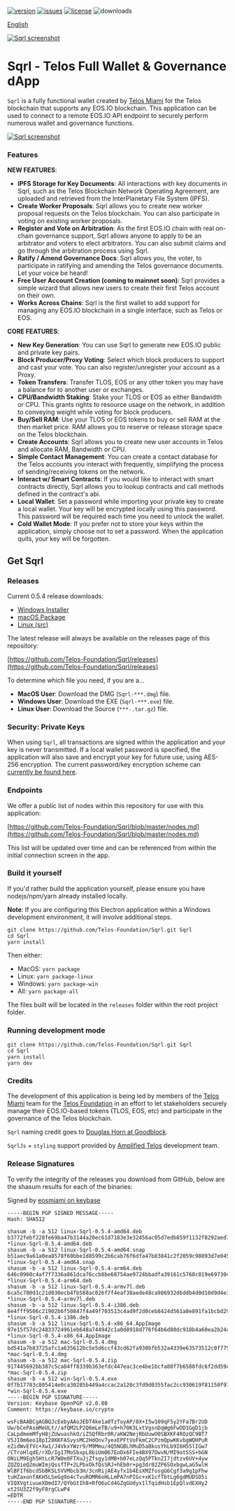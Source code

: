 [![version](https://img.shields.io/github/release/Telos-Foundation/Sqrl/all.svg)](https://github.com/Telos-Foundation/Sqrl/releases)
[![issues](https://img.shields.io/github/issues/Telos-Foundation/Sqrl.svg)](https://github.com/Telos-Foundation/Sqrl/issues)
[![license](https://img.shields.io/badge/license-MIT-blue.svg)](https://raw.githubusercontent.com/Telos-Foundation/Sqrl/master/LICENSE)
![downloads](https://img.shields.io/github/downloads/Telos-Foundation/Sqrl/total.svg)

[English](https://github.com/Telos-Foundation/Sqrl/blob/master/README.md)

[![Sqrl screenshot](https://raw.githubusercontent.com/Telos-Foundation/Sqrl/master/app/renderer/assets/images/sqrl.png)](https://raw.githubusercontent.com/Telos-Foundation/Sqrl/master/app/renderer/assets/images/sqrl.png)

# Sqrl - Telos Full Wallet & Governance dApp

`Sqrl` is a fully functional wallet created by [Telos Miami](https://eos.miami/) for the Telos blockchain that supports any EOS.IO blockchain. This application can be used to connect to a remote EOS.IO API endpoint to securely perform numerous wallet and governance functions.

[![Sqrl screenshot](https://raw.githubusercontent.com/Telos-Foundation/Sqrl/master/Sqrl.png)](https://raw.githubusercontent.com/Telos-Foundation/Sqrl/master/Sqrl.png)

### Features

**NEW FEATURES**:
- **IPFS Storage for Key Documents**: All interactions with key documents in Sqrl, such as the Telos Blockchain Network Operating Agreement, are uploaded and retrieved from the InterPlanetary File System (IPFS).
- **Create Worker Proposals**: Sqrl allows you to create new worker proposal requests on the Telos blockchain. You can also participate in voting on existing worker proposals.
- **Register and Vote on Arbitration**: As the first EOS.IO chain with real on-chain governance support, Sqrl allows anyone to apply to be an arbitrator and voters to elect arbitrators. You can also submit claims and go through the arbitration process using Sqrl.
- **Ratify / Amend Governance Docs**: Sqrl allows you, the voter, to participate in ratifying and amending the Telos governance documents. Let your voice be heard!
- **Free User Account Creation (coming to mainnet soon)**: Sqrl provides a simple wizard that allows new users to create their first Telos account on their own.
- **Works Across Chains**: Sqrl is the first wallet to add support for managing any EOS.IO blockchain in a single interface, such as Telos or EOS.

**CORE FEATURES**:
- **New Key Generation**: You can use Sqrl to generate new EOS.IO public and private key pairs.
- **Block Producer/Proxy Voting**: Select which block producers to support and cast your vote. You can also register/unregister your account as a Proxy.
- **Token Transfers**: Transfer TLOS, EOS or any other token you may have a balance for to another user or exchanges.
- **CPU/Bandwidth Staking**: Stake your TLOS or EOS as either Bandwidth or CPU. This grants rights to resource usage on the network, in addition to conveying weight while voting for block producers.
- **Buy/Sell RAM**: Use your TLOS or EOS tokens to buy or sell RAM at the then market price. RAM allows you to reserve or release storage space on the Telos blockchain.
- **Create Accounts**: Sqrl allows you to create new user accounts in Telos and allocate RAM, Bandwidth or CPU.
- **Simple Contact Management**: You can create a contact database for the Telos accounts you interact with frequently, simplifying the process of sending/receiving tokens on the network.
- **Interact w/ Smart Contracts**: If you would like to interact with smart contracts directly, Sqrl allows you to lookup contracts and call methods defined in the contract's abi.
- **Local Wallet**: Set a password while importing your private key to create a local wallet. Your key will be encrypted locally using this password. This password will be required each time you need to unlock the wallet.
- **Cold Wallet Mode**: If you prefer not to store your keys within the application, simply choose not to set a password. When the application quits, your key will be forgotten.

## Get Sqrl

### Releases

Current 0.5.4 release downloads:

- [Windows Installer](https://github.com/Telos-Foundation/Sqrl/releases/download/0.5.4/win-Sqrl-0.5.4.exe)
- [macOS Package](https://github.com/Telos-Foundation/Sqrl/releases/download/0.5.4/mac-Sqrl-0.5.4.dmg)
- [Linux (src)](https://github.com/Telos-Foundation/Sqrl/archive/0.5.4.tar.gz)

The latest release will always be available on the releases page of this repository:

[https://github.com/Telos-Foundation/Sqrl/releases](https://github.com/Telos-Foundation/Sqrl/releases)

To determine which file you need, if you are a...

- **MacOS User**: Download the DMG (`Sqrl-***.dmg`) file.
- **Windows User**: Download the EXE (`Sqrl-***.exe`) file.
- **Linux User**: Download the Source (`***-.tar.gz`) file.

### Security: Private Keys

When using `Sqrl`, all transactions are signed within the application and your key is never transmitted. If a local wallet password is specified, the application will also save and encrypt your key for future use, using AES-256 encryption. The current password/key encryption scheme can [currently be found here](https://github.com/Telos-Foundation/Sqrl/blob/master/app/shared/actions/wallet.js#L8).

### Endpoints

We offer a public list of nodes within this repository for use with this application:

[https://github.com/Telos-Foundation/Sqrl/blob/master/nodes.md](https://github.com/Telos-Foundation/Sqrl/blob/master/nodes.md)

This list will be updated over time and can be referenced from within the initial connection screen in the app.

### Build it yourself

If you'd rather build the application yourself, please ensure you have nodejs/npm/yarn already installed locally.

**Note**: If you are configuring this Electron application within a Windows development environment, it will involve additional steps.

```
git clone https://github.com/Telos-Foundation/Sqrl.git Sqrl
cd Sqrl
yarn install
```

Then either:

- MacOS: `yarn package`
- Linux: `yarn package-linux`
- Windows: `yarn package-win`
- All: `yarn package-all`

The files built will be located in the `releases` folder within the root project folder.

### Running development mode

```
git clone https://github.com/Telos-Foundation/Sqrl.git Sqrl
cd Sqrl
yarn install
yarn dev
```

### Credits

The development of this application is being led by members of the [Telos Miami](https://eos.miami) team for the [Telos Foundation](https://telosfoundation.io) in an effort to let stakeholders securely manage their EOS.IO-based tokens (TLOS, EOS, etc) and participate in the governance of the Telos blockchain.

`Sqrl` naming credit goes to [Douglas Horn at Goodblock](https://goodblock.io/).

`SqrlJs` + `styling` support provided by [Amplified Telos](https://amplified.software/) development team.

### Release Signatures

To verify the integrity of the releases you download from GitHub, below are the shasum results for each of the binaries:

Signed by [eosmiami on keybase](https://keybase.io/eosmiami)

```
-----BEGIN PGP SIGNED MESSAGE-----
Hash: SHA512

shasum -b -a 512 linux-Sqrl-0.5.4-amd64.deb
b3772febf228fe69ba47b3144a20ec61d7183e3e32456ac05d7edb859f1132f8292aed72fc208531c4819d3b64cf892d581817f2b34549066443b6ac410a4d78 *linux-Sqrl-0.5.4-amd64.deb
shasum -b -a 512 linux-Sqrl-0.5.4-amd64.snap
b51aec9a61a0ea8578f60bbe1d8599c2b6cab76f6dfa47b83841c2f2059c90893d7e0454535ff46935d22807359fe4b719186e1d8715081e018c3f680735f4c8 *linux-Sqrl-0.5.4-amd64.snap
shasum -b -a 512 linux-Sqrl-0.5.4-arm64.deb
646c0960c4af7f7336a861dca76ccb8be68754ae9724bbadfa39161c5768c019e69730c362e048fda86258af96db6507b536e2b4f79be3f66ea200c9f06b305b *linux-Sqrl-0.5.4-arm64.deb
shasum -b -a 512 linux-Sqrl-0.5.4-armv7l.deb
6ca5c780d1c21d030ecb4fb588ac026f7f4eaf38aede48ca986932d6ddb4d0d10d9d4e36626d8c8d3272365e7626dfb0796963a8f7a1489e8936cf00664c4f1f *linux-Sqrl-0.5.4-armv7l.deb
shasum -b -a 512 linux-Sqrl-0.5.4-i386.deb
8e4fff9506c21902b6f50847f4a49f703513c4ad9f2d0ceb8424d561a8e891fa1bcbd29389a71401cbbfc9de1aa31e2c2caf824c45fe28e03eeb164be955b711 *linux-Sqrl-0.5.4-i386.deb
shasum -b -a 512 linux-Sqrl-0.5.4-x86_64.AppImage
97e15f57dc24833724961eb648a744942c1a0d8918d776f64b6d80dc918b4a60ea2b24c31c8570039de081dba02fef54992efcb62e823790c3ff827d5981824c *linux-Sqrl-0.5.4-x86_64.AppImage
shasum -b -a 512 mac-Sqrl-0.5.4.dmg
bd541a7b83725afc1a635612bc5e5d6ccf43cd62fa930bfb532a4339e63573512c0f77570d8d7de66e90e3d55c1188cd2bb34b92dc726384fd366a652c170ee4 *mac-Sqrl-0.5.4.dmg
shasum -b -a 512 mac-Sqrl-0.5.4.zip
917445692bb387c5ca84ff8339b363efdc447eac3ce4be1bcfa80f7b6588fdc6f2dd59c7dac46d04ba24c0a05dcff63084cb6498ad5decd2eb8d75bc0254e66f *mac-Sqrl-0.5.4.zip
shasum -b -a 512 win-Sqrl-0.5.4.exe
0f7b17783c805414e0ca30285b449a4ccac2a120c3fd9d0355fac2cc930619f81150f9713f4ee846487bb02d8621a934154e6352e0306a0a649a90b607d36198 *win-Sqrl-0.5.4.exe
-----BEGIN PGP SIGNATURE-----
Version: Keybase OpenPGP v2.0.80
Comment: https://keybase.io/crypto

wsFcBAABCgAGBQJcEebyAAoJEDT4ke1a0TzToyAP/0X+I5w109qF5y2YFa7Br2UD
Uw/bCePAsmMeULt//afQM2LP2Q6mLeTB/u9+h70K3LxtVgsnDqWg6FwOD1GgD1jb
CaLpdmemMfyH8jZUwuashkO/iZ5QfRbr0R/aKW2NejRbUuwO0SBXKF4ROzQC9BT7
V5JI0m6eo18pI28KKFASvysMC2HdOnv7yexEPFtVoFkmC2CPzmQpwKKvbgWQHPuR
eZidWvEfVc+Xw1/J4VkxYWzr9/M9Mmu/4Q5NGBLhMuD5aBkusYhLb9I6H55lIGw7
/CTroHlqdE/rXD/Ig17MoSbxpL8biUm067EoDx6FIe4BX97DwvN/MI9otSSS+bGN
ONiLM9Egh5HtLcR7W0e0FTXuJjZfsgy1dMB+b07eLzQq5PTknZI7jdtzv6UV+4yw
ZQZQieQ2muWImjQssfTP+2LPbxOkfQsSRJ+hEb0r+pg3dr02ZP6SOxbgwLaG5wlH
WlBFIf6bcd5bBK5LSVVMbcb3H/3cnRijAE4yfx1b4EsXMZfosgG6Cgf3a9g1pFhw
tuHZaxonfAKH5LSeGg9o4cTvuROMR6oHLLmPA7nPIGc+xK1cfTbtLg6gdMUDSD5i
VIQXVgtiuueXDmdI7/QYbGtIh8+RfO6uCd4GZqGUdyx1lTqidHsb1EpQlvdEXHy2
xt2SU3Z2f9yF8rgCLwP4
=EDTR
-----END PGP SIGNATURE-----
```